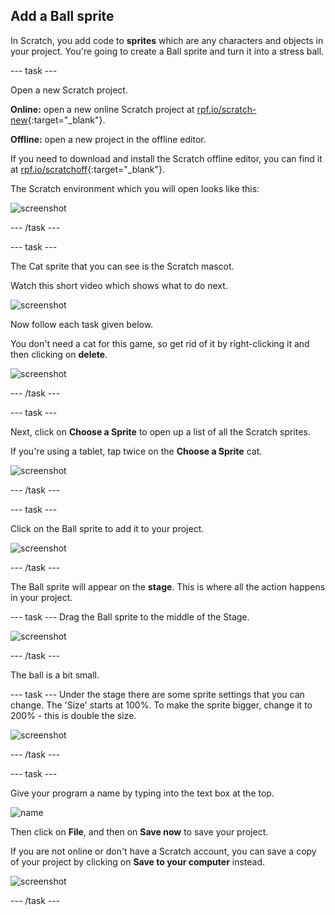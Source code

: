 ## Add a Ball sprite

In Scratch, you add code to __sprites__ which are any characters and objects in your project. You're going to create a Ball sprite and turn it into a stress ball.

--- task ---

Open a new Scratch project.

**Online:** open a new online Scratch project at [rpf.io/scratch-new](http://rpf.io/scratch-new){:target="_blank"}.

**Offline:** open a new project in the offline editor.

If you need to download and install the Scratch offline editor, you can find it at [rpf.io/scratchoff](http://rpf.io/scratchoff){:target="_blank"}.

The Scratch environment which you will open looks like this:

![screenshot](images/balls-scratch.png)

--- /task ---

--- task ---

The Cat sprite that you can see is the Scratch mascot. 

Watch this short video which shows what to do next.

![screenshot](images/balls-step1.gif) 

Now follow each task given below.

You don't need a cat for this game, so get rid of it by right-clicking it and then clicking on **delete**.

![screenshot](images/balls-delete-annotated.png)

--- /task ---

--- task ---

Next, click on **Choose a Sprite** to open up a list of all the Scratch sprites.

If you're using a tablet, tap twice on the **Choose a Sprite** cat.

![screenshot](images/balls-choose-sprite.png)

--- /task ---

--- task ---

Click on the Ball sprite to add it to your project.

![screenshot](images/balls-sprite-ball.png)

--- /task ---

The Ball sprite will appear on the __stage__. This is where all the action happens in your project. 

--- task ---
Drag the Ball sprite to the middle of the Stage. 

![screenshot](images/balls-stage-ball.png)

--- /task ---

The ball is a bit small. 

--- task ---
Under the stage there are some sprite settings that you can change. The 'Size' starts at 100%. To make the sprite bigger, change it to 200% - this is double the size. 

![screenshot](images/balls-size-200.png)

--- /task ---

--- task ---

Give your program a name by typing into the text box at the top.

![name](images/balls-name-annotated.png)

Then click on **File**, and then on **Save now** to save your project.

If you are not online or don't have a Scratch account, you can save a copy of your project by clicking on **Save to your computer** instead.

![screenshot](images/balls-save.png)

--- /task ---
